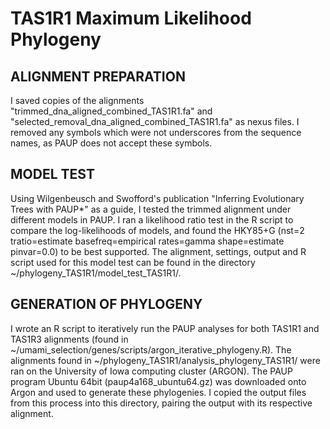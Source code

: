 # TAS1R1 Maximum Likelihood Phylogeny 

## ALIGNMENT PREPARATION
I saved copies of the alignments "trimmed_dna_aligned_combined_TAS1R1.fa" and "selected_removal_dna_aligned_combined_TAS1R1.fa" as nexus files. I removed any symbols which were not underscores from the sequence names, as PAUP does not accept these symbols. 

## MODEL TEST
Using Wilgenbeusch and Swofford's publication "Inferring Evolutionary Trees with PAUP*" as a guide, I tested the trimmed alignment under different models in PAUP. I ran a likelihood ratio test in the R script to compare the log-likelihoods of models, and found the HKY85+G (nst=2 tratio=estimate basefreq=empirical rates=gamma shape=estimate pinvar=0.0) to be best supported. The alignment, settings, output and R script used for this model test can be found in the directory ~/phylogeny_TAS1R1/model_test_TAS1R1/. 

## GENERATION OF PHYLOGENY
I wrote an R script to iteratively run the PAUP analyses for both TAS1R1 and TAS1R3 alignments (found in ~/umami_selection/genes/scripts/argon_iterative_phylogeny.R). The alignments found in ~/phylogeny_TAS1R1/analysis_phylogeny_TAS1R1/ were ran on the University of Iowa computing cluster (ARGON). The PAUP program Ubuntu 64bit (paup4a168_ubuntu64.gz) was downloaded onto Argon and used to generate these phylogenies. I copied the output files from this process into this directory, pairing the output with its respective alignment. 